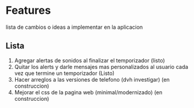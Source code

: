 # Features

lista de cambios o ideas a implementar en la aplicacion

## Lista

1. Agregar alertas de sonidos al finalizar el temporizador (listo)
2. Quitar los alerts y darle mensajes mas personalizados al usuario cada vez que termine un temporizador (Listo)
3. Hacer arreglos a las versiones de telefono (dvh investigar) (en construccion)
4. Mejorar el css de la pagina web (minimal/modernizado) (en construccion)
